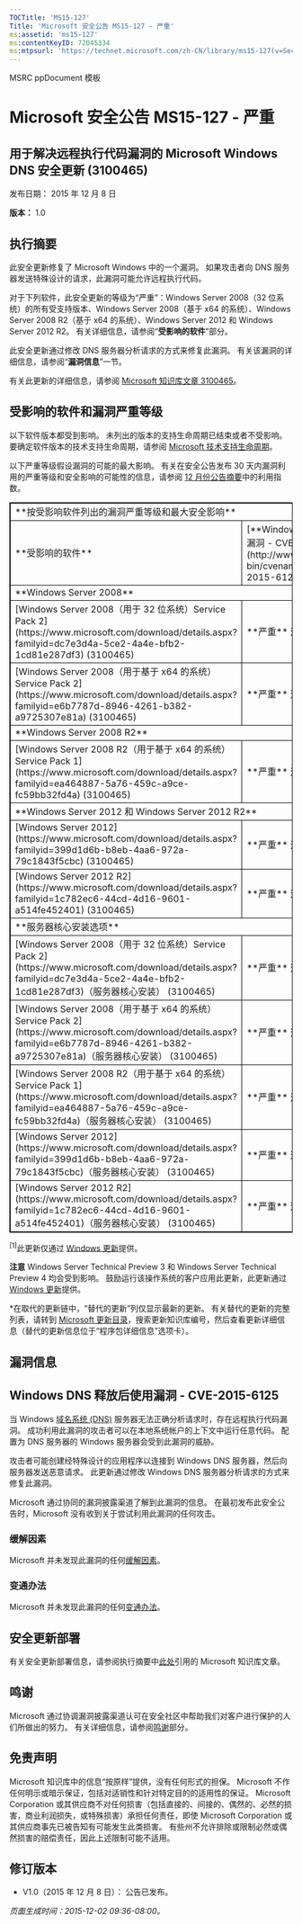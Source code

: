```yaml
---
TOCTitle: 'MS15-127'
Title: 'Microsoft 安全公告 MS15-127 - 严重'
ms:assetid: 'ms15-127'
ms:contentKeyID: 72045334
ms:mtpsurl: 'https://technet.microsoft.com/zh-CN/library/ms15-127(v=Security.10)'
---
```


MSRC ppDocument 模板

Microsoft 安全公告 MS15-127 - 严重
==================================

用于解决远程执行代码漏洞的 Microsoft Windows DNS 安全更新 (3100465)
-------------------------------------------------------------------

发布日期： 2015 年 12 月 8 日

**版本：** 1.0

执行摘要
--------

此安全更新修复了 Microsoft Windows 中的一个漏洞。 如果攻击者向 DNS 服务器发送特殊设计的请求，此漏洞可能允许远程执行代码。

对于下列软件，此安全更新的等级为“严重”：Windows Server 2008（32 位系统）的所有受支持版本、Windows Server 2008（基于 x64 的系统）、Windows Server 2008 R2（基于 x64 的系统）、Windows Server 2012 和 Windows Server 2012 R2。 有关详细信息，请参阅“**受影响的软件**”部分。

此安全更新通过修改 DNS 服务器分析请求的方式来修复此漏洞。 有关该漏洞的详细信息，请参阅“**漏洞信息**”一节。

有关此更新的详细信息，请参阅 [Microsoft 知识库文章 3100465](https://support.microsoft.com/zh-cn/kb/3100465)。

受影响的软件和漏洞严重等级
--------------------------

以下软件版本都受到影响。 未列出的版本的支持生命周期已结束或者不受影响。 要确定软件版本的技术支持生命周期，请参阅 [Microsoft 技术支持生命周期](https://support.microsoft.com/zh-cn/lifecycle)。

以下严重等级假设漏洞的可能的最大影响。 有关在安全公告发布 30 天内漏洞利用的严重等级和安全影响的可能性的信息，请参阅 [12 月份公告摘要](https://technet.microsoft.com/zh-cn/library/security/ms15-dec)中的利用指数。

<p> </p>
<table style="border:1px solid black;">
<tr>
<td style="border:1px solid black;" colspan="3">
**按受影响软件列出的漏洞严重等级和最大安全影响**

</td>
</tr>
<tr>
<td style="border:1px solid black;">
**受影响的软件**

</td>
<td style="border:1px solid black;">
[**Windows DNS 释放后使用漏洞 - CVE-2015-6125**](http://www.cve.mitre.org/cgi-bin/cvename.cgi?name=cve-2015-6125)

</td>
<td style="border:1px solid black;">
**替代的更新**\*

</td>
</tr>
<tr>
<td style="border:1px solid black;" colspan="3">
**Windows Server 2008**

</td>
</tr>
<tr>
<td style="border:1px solid black;">
[Windows Server 2008（用于 32 位系统）Service Pack 2](https://www.microsoft.com/download/details.aspx?familyid=dc7e3d4a-5ce2-4a4e-bfb2-1cd81e287df3)  
(3100465)

</td>
<td style="border:1px solid black;">
**严重**  
远程执行代码

</td>
<td style="border:1px solid black;">
[MS12-017](http://technet.microsoft.com/zh-cn/security/bulletin/ms12-017) 中的 2647170

</td>
</tr>
<tr>
<td style="border:1px solid black;">
[Windows Server 2008（用于基于 x64 的系统）Service Pack 2](https://www.microsoft.com/download/details.aspx?familyid=e6b7787d-8946-4261-b382-a9725307e81a)  
(3100465)

</td>
<td style="border:1px solid black;">
**严重**  
远程执行代码

</td>
<td style="border:1px solid black;">
[MS12-017](http://technet.microsoft.com/zh-cn/security/bulletin/ms12-017) 中的 2647170

</td>
</tr>
<tr>
<td style="border:1px solid black;" colspan="3">
**Windows Server 2008 R2**

</td>
</tr>
<tr>
<td style="border:1px solid black;">
[Windows Server 2008 R2（用于基于 x64 的系统）Service Pack 1](https://www.microsoft.com/download/details.aspx?familyid=ea464887-5a76-459c-a9ce-fc59bb32fd4a)  
(3100465)

</td>
<td style="border:1px solid black;">
**严重**  
远程执行代码

</td>
<td style="border:1px solid black;">
[MS12-017](http://technet.microsoft.com/zh-cn/security/bulletin/ms12-017) 中的 2647170

</td>
</tr>
<tr>
<td style="border:1px solid black;" colspan="3">
**Windows Server 2012 和 Windows Server 2012 R2**

</td>
</tr>
<tr>
<td style="border:1px solid black;">
[Windows Server 2012](https://www.microsoft.com/download/details.aspx?familyid=399d1d6b-b8eb-4aa6-972a-79c1843f5cbc)  
(3100465)

</td>
<td style="border:1px solid black;">
**严重**  
远程执行代码

</td>
<td style="border:1px solid black;">
无

</td>
</tr>
<tr>
<td style="border:1px solid black;">
[Windows Server 2012 R2](https://www.microsoft.com/download/details.aspx?familyid=1c782ec6-44cd-4d16-9601-a514fe452401)  
(3100465)

</td>
<td style="border:1px solid black;">
**严重**  
远程执行代码

</td>
<td style="border:1px solid black;">
无

</td>
</tr>
<tr>
<td style="border:1px solid black;" colspan="3">
**服务器核心安装选项**

</td>
</tr>
<tr>
<td style="border:1px solid black;">
[Windows Server 2008（用于 32 位系统）Service Pack 2](https://www.microsoft.com/download/details.aspx?familyid=dc7e3d4a-5ce2-4a4e-bfb2-1cd81e287df3)（服务器核心安装）  
(3100465)

</td>
<td style="border:1px solid black;">
**严重**  
远程执行代码

</td>
<td style="border:1px solid black;">
[MS12-017](http://technet.microsoft.com/zh-cn/security/bulletin/ms12-017) 中的 2647170

</td>
</tr>
<tr>
<td style="border:1px solid black;">
[Windows Server 2008（用于基于 x64 的系统）Service Pack 2](https://www.microsoft.com/download/details.aspx?familyid=e6b7787d-8946-4261-b382-a9725307e81a)（服务器核心安装）  
(3100465)

</td>
<td style="border:1px solid black;">
**严重**  
远程执行代码

</td>
<td style="border:1px solid black;">
[MS12-017](http://technet.microsoft.com/zh-cn/security/bulletin/ms12-017) 中的 2647170

</td>
</tr>
<tr>
<td style="border:1px solid black;">
[Windows Server 2008 R2（用于基于 x64 的系统）Service Pack 1](https://www.microsoft.com/download/details.aspx?familyid=ea464887-5a76-459c-a9ce-fc59bb32fd4a)（服务器核心安装）  
(3100465)

</td>
<td style="border:1px solid black;">
**严重**  
远程执行代码

</td>
<td style="border:1px solid black;">
[MS12-017](http://technet.microsoft.com/zh-cn/security/bulletin/ms12-017) 中的 2647170

</td>
</tr>
<tr>
<td style="border:1px solid black;">
[Windows Server 2012](https://www.microsoft.com/download/details.aspx?familyid=399d1d6b-b8eb-4aa6-972a-79c1843f5cbc)（服务器核心安装）  
(3100465)

</td>
<td style="border:1px solid black;">
**严重**  
远程执行代码

</td>
<td style="border:1px solid black;">
无

</td>
</tr>
<tr>
<td style="border:1px solid black;">
[Windows Server 2012 R2](https://www.microsoft.com/download/details.aspx?familyid=1c782ec6-44cd-4d16-9601-a514fe452401)（服务器核心安装）  
(3100465)

</td>
<td style="border:1px solid black;">
**严重**  
远程执行代码

</td>
<td style="border:1px solid black;">
无

</td>
</tr>
</table>

<sup>[1]</sup>此更新仅通过 [Windows 更新](http://update.microsoft.com/microsoftupdate/v6/vistadefault.aspx?ln=zh-cn)提供。

**注意** Windows Server Technical Preview 3 和 Windows Server Technical Preview 4 均会受到影响。 鼓励运行该操作系统的客户应用此更新，此更新通过 [Windows 更新](http://update.microsoft.com/microsoftupdate/v6/vistadefault.aspx?ln=zh-cn)提供。

\*在取代的更新链中，“替代的更新”列仅显示最新的更新。 有关替代的更新的完整列表，请转到 [Microsoft 更新目录](http://catalog.update.microsoft.com/v7/site/home.aspx)，搜索更新知识库编号，然后查看更新详细信息（替代的更新信息位于“程序包详细信息”选项卡）。

漏洞信息
--------

Windows DNS 释放后使用漏洞 - CVE-2015-6125
------------------------------------------

当 Windows [域名系统 (DNS)](https://technet.microsoft.com/zh-cn/library/security/dn848375.aspx) 服务器无法正确分析请求时，存在远程执行代码漏洞。 成功利用此漏洞的攻击者可以在本地系统帐户的上下文中运行任意代码。 配置为 DNS 服务器的 Windows 服务器会受到此漏洞的威胁。

攻击者可能创建经特殊设计的应用程序以连接到 Windows DNS 服务器，然后向服务器发送恶意请求。 此更新通过修改 Windows DNS 服务器分析请求的方式来修复此漏洞。

Microsoft 通过协同的漏洞披露渠道了解到此漏洞的信息。 在最初发布此安全公告时，Microsoft 没有收到关于尝试利用此漏洞的任何攻击。

### 缓解因素

Microsoft 并未发现此漏洞的任何[缓解因素](https://technet.microsoft.com/zh-cn/library/security/dn848375.aspx)。

### 变通办法

Microsoft 并未发现此漏洞的任何[变通办法](https://technet.microsoft.com/zh-cn/library/security/dn848375.aspx)。

安全更新部署
------------

有关安全更新部署信息，请参阅执行摘要中[此处](https://technet.microsoft.com/zh-CN/library////c(v=Security.10))引用的 Microsoft 知识库文章。

鸣谢
----

Microsoft 通过协调漏洞披露渠道认可在安全社区中帮助我们对客户进行保护的人们所做出的努力。 有关详细信息，请参阅[鸣谢](https://technet.microsoft.com/zh-cn/library/security/dn903755.aspx)部分。

免责声明
--------

Microsoft 知识库中的信息“按原样”提供，没有任何形式的担保。 Microsoft 不作任何明示或暗示保证，包括对适销性和针对特定目的的适用性的保证。 Microsoft Corporation 或其供应商不对任何损害（包括直接的、间接的、偶然的、必然的损害，商业利润损失，或特殊损害）承担任何责任，即使 Microsoft Corporation 或其供应商事先已被告知有可能发生此类损害。 有些州不允许排除或限制必然或偶然损害的赔偿责任，因此上述限制可能不适用。

修订版本
--------

-   V1.0（2015 年 12 月 8 日）： 公告已发布。

*页面生成时间：2015-12-02 09:36-08:00。*
